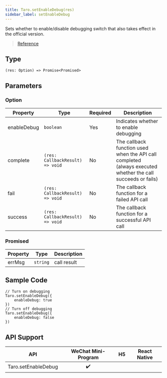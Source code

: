```yaml
---
title: Taro.setEnableDebug(res)
sidebar_label: setEnableDebug
---
```


Sets whether to enable/disable debugging switch that also takes effect in the official version.

> [Reference](https://developers.weixin.qq.com/miniprogram/dev/api/base/debug/wx.setEnableDebug.html)

## Type

```tsx
(res: Option) => Promise<Promised>
```

## Parameters

### Option

<table>
  <thead>
    <tr>
      <th>Property</th>
      <th>Type</th>
      <th style={{ textAlign: "center"}}>Required</th>
      <th>Description</th>
    </tr>
  </thead>
  <tbody>
    <tr>
      <td>enableDebug</td>
      <td><code>boolean</code></td>
      <td style={{ textAlign: "center"}}>Yes</td>
      <td>Indicates whether to enable debugging</td>
    </tr>
    <tr>
      <td>complete</td>
      <td><code>(res: CallbackResult) =&gt; void</code></td>
      <td style={{ textAlign: "center"}}>No</td>
      <td>The callback function used when the API call completed (always executed whether the call succeeds or fails)</td>
    </tr>
    <tr>
      <td>fail</td>
      <td><code>(res: CallbackResult) =&gt; void</code></td>
      <td style={{ textAlign: "center"}}>No</td>
      <td>The callback function for a failed API call</td>
    </tr>
    <tr>
      <td>success</td>
      <td><code>(res: CallbackResult) =&gt; void</code></td>
      <td style={{ textAlign: "center"}}>No</td>
      <td>The callback function for a successful API call</td>
    </tr>
  </tbody>
</table>

### Promised

<table>
  <thead>
    <tr>
      <th>Property</th>
      <th>Type</th>
      <th>Description</th>
    </tr>
  </thead>
  <tbody>
    <tr>
      <td>errMsg</td>
      <td><code>string</code></td>
      <td>call result</td>
    </tr>
  </tbody>
</table>

## Sample Code

```tsx
// Turn on debugging
Taro.setEnableDebug({
    enableDebug: true
})
// Turn off debugging
Taro.setEnableDebug({
    enableDebug: false
})
```

## API Support

|         API         | WeChat Mini-Program | H5 | React Native |
|:-------------------:|:-------------------:|:--:|:------------:|
| Taro.setEnableDebug |         ✔️          |    |              |
